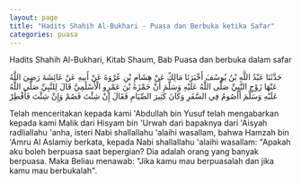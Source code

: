 ```yaml
---
layout: page
title: "Hadits Shahih Al-Bukhari - Puasa dan Berbuka ketika Safar"
categories: puasa
---
```


Hadits Shahih Al-Bukhari, Kitab Shaum, Bab Puasa dan berbuka dalam safar

<p class="arab">
حَدَّثَنَا عَبْدُ اللَّهِ بْنُ يُوسُفَ أَخْبَرَنَا مَالِكٌ عَنْ هِشَامِ بْنِ عُرْوَةَ عَنْ أَبِيهِ عَنْ عَائِشَةَ رَضِيَ اللَّهُ عَنْهَا زَوْجِ النَّبِيِّ صَلَّى اللَّهُ عَلَيْهِ وَسَلَّمَ أَنَّ حَمْزَةَ بْنَ عَمْرٍو الْأَسْلَمِيَّ قَالَ لِلنَّبِيِّ صَلَّى اللَّهُ عَلَيْهِ وَسَلَّمَ أَأَصُومُ فِي السَّفَرِ وَكَانَ كَثِيرَ الصِّيَامِ فَقَالَ إِنْ شِئْتَ فَصُمْ وَإِنْ شِئْتَ فَأَفْطِرْ
</p>

Telah menceritakan kepada kami 'Abdullah bin Yusuf telah mengabarkan kepada kami Malik dari Hisyam bin 'Urwah dari bapaknya dari 'Aisyah radliallahu 'anha, isteri Nabi shallallahu 'alaihi wasallam, bahwa Hamzah bin 'Amru Al Aslamiy berkata, kepada Nabi shallallahu 'alaihi wasallam: "Apakah aku boleh berpuasa saat bepergian? Dia adalah orang yang banyak berpuasa. Maka Beliau menawab: "Jika kamu mau berpuasalah dan jika kamu mau berbukalah".

<!-- https://www.hadits.id/hadits/bukhari/1807 -->